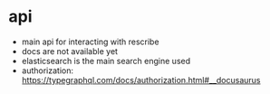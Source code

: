 # api

- main api for interacting with rescribe
- docs are not available yet
- elasticsearch is the main search engine used
- authorization: https://typegraphql.com/docs/authorization.html#__docusaurus

